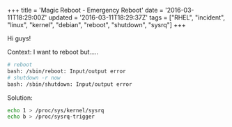 +++
title = 'Magic Reboot - Emergency Reboot'
date = '2016-03-11T18:29:00Z'
updated = '2016-03-11T18:29:37Z'
tags = ["RHEL", "incident", "linux", "kernel", "debian", "reboot", "shutdown", "sysrq"]
+++

Hi guys!

Context: I want to reboot but.....
```bash
# reboot
bash: /sbin/reboot: Input/output error
# shutdown -r now
bash: /sbin/shutdown: Input/output error
```

Solution:
```bash
echo 1 > /proc/sys/kernel/sysrq
echo b > /proc/sysrq-trigger
```
